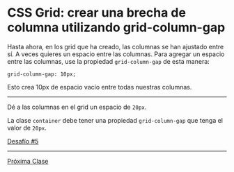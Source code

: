 # CSS Grid: crear una brecha de columna utilizando grid-column-gap

Hasta ahora, en los grid que ha creado, las columnas se han ajustado entre sí. A veces quieres un espacio entre las columnas. Para agregar un espacio entre las columnas, use la propiedad `grid-column-gap` de esta manera:

````
grid-column-gap: 10px;
````

Esto crea 10px de espacio vacío entre todas nuestras columnas.

----
Dé a las columnas en el grid un espacio de `20px`.

La clase `container` debe tener una propiedad `grid-column-gap` que tenga el valor de `20px`.

[Desafío #5](https://codepen.io/sebastiantorres86/pen/LYVRbEX)

----
[Próxima Clase](#)

